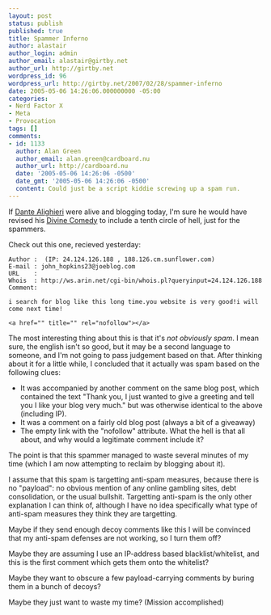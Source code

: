 ```yaml
---
layout: post
status: publish
published: true
title: Spammer Inferno
author: alastair
author_login: admin
author_email: alastair@girtby.net
author_url: http://girtby.net
wordpress_id: 96
wordpress_url: http://girtby.net/2007/02/28/spammer-inferno
date: 2005-05-06 14:26:06.000000000 -05:00
categories:
- Nerd Factor X
- Meta
- Provocation
tags: []
comments:
- id: 1133
  author: Alan Green
  author_email: alan.green@cardboard.nu
  author_url: http://cardboard.nu
  date: '2005-05-06 14:26:06 -0500'
  date_gmt: '2005-05-06 14:26:06 -0500'
  content: Could just be a script kiddie screwing up a spam run.
---
```

If [Dante Alighieri](http://en.wikipedia.org/wiki/Dante_Alighieri) were alive and blogging today, I'm sure he would have revised his [Divine Comedy](http://en.wikipedia.org/wiki/The_Divine_Comedy) to include a tenth circle of hell, just for the spammers.

Check out this one, recieved yesterday:

    Author :  (IP: 24.124.126.188 , 188.126.cm.sunflower.com)
    E-mail : john_hopkins23@joeblog.com
    URL    :
    Whois  : http://ws.arin.net/cgi-bin/whois.pl?queryinput=24.124.126.188
    Comment:

    i search for blog like this long time.you website is very good!i will come next time!

    <a href="" title="" rel="nofollow"></a>

The most interesting thing about this is that it's *not obviously spam*. I mean sure, the english isn't so good, but it may be a second language to someone, and I'm not going to pass judgement based on that. After thinking about it for a little while, I concluded that it actually was spam based on the following clues:

 * It was accompanied by another comment on the same blog post, which contained the text "Thank you, I just wanted to give a greeting and tell you I like your blog very much." but was otherwise identical to the above (including IP).
 * It was a comment on a fairly old blog post (always a bit of a giveaway)
 * The empty link with the "nofollow" attribute. What the hell is that all about, and why would a legitimate comment include it?

The point is that this spammer managed to waste several minutes of my time (which I am now attempting to reclaim by blogging about it).

I assume that this spam is targetting anti-spam measures, because there is no "payload": no obvious mention of any online gambling sites, debt consolidation, or the usual bullshit. Targetting anti-spam is the only other explanation I can think of, although I have no idea specifically what type of anti-spam measures they think they are targetting.

Maybe if they send enough decoy comments like this I will be convinced that my anti-spam defenses are not working, so I turn them off?

Maybe they are assuming I use an IP-address based blacklist/whitelist, and this is the first comment which gets them onto the whitelist?

Maybe they want to obscure a few payload-carrying comments  by buring them in a bunch of decoys?

Maybe they just want to waste my time? (Mission accomplished)
